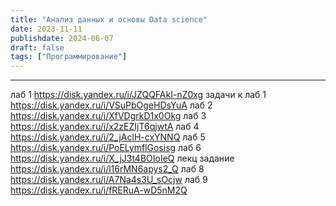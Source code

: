 ```yaml
---
title: "Анализ данных и основы Data science"
date: 2023-11-11
publishdate: 2024-06-07
draft: false
tags: ["Программирование"]
---
```


---

лаб 1 https://disk.yandex.ru/i/JZQQFAkI-nZ0xg
задачи к лаб 1 https://disk.yandex.ru/i/VSuPbOgeHDsYuA
лаб 2 https://disk.yandex.ru/i/XfVDgrkD1x0Okg
лаб 3 https://disk.yandex.ru/i/x2zEZIjT6qjwtA
лаб 4 https://disk.yandex.ru/i/2_jAclH-cxYNNQ
лаб 5 https://disk.yandex.ru/i/PoELymflGosisg
лаб 6 https://disk.yandex.ru/i/X_jJ3t4BOIoIeQ
лекц задание https://disk.yandex.ru/i/l16rMN6apys2_Q
лаб 8 https://disk.yandex.ru/i/A7Na4s3U_sOcjw
лаб 9 https://disk.yandex.ru/i/fRERuA-wD5nM2Q

